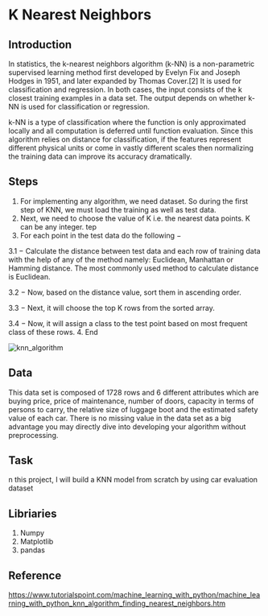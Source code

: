 # K Nearest Neighbors #

## Introduction ##

In statistics, the k-nearest neighbors algorithm (k-NN) is a non-parametric supervised learning method first developed by Evelyn Fix and Joseph Hodges in 1951, and later expanded by Thomas Cover.[2] It is used for classification and regression. In both cases, the input consists of the k closest training examples in a data set. The output depends on whether k-NN is used for classification or regression.

k-NN is a type of classification where the function is only approximated locally and all computation is deferred until function evaluation. Since this algorithm relies on distance for classification, if the features represent different physical units or come in vastly different scales then normalizing the training data can improve its accuracy dramatically.

## Steps ##
1. For implementing any algorithm, we need dataset. So during the first step of KNN, we must load the training as well as test data.
2. Next, we need to choose the value of K i.e. the nearest data points. K can be any integer.
tep 
3. For each point in the test data do the following −

  3.1 − Calculate the distance between test data and each row of training data with the help of any of the method namely: Euclidean, Manhattan or Hamming     distance. The most commonly used method to calculate distance is Euclidean.

  3.2 − Now, based on the distance value, sort them in ascending order.

  3.3 − Next, it will choose the top K rows from the sorted array.

  3.4 − Now, it will assign a class to the test point based on most frequent class of these rows.
 4. End

![knn_algorithm](https://user-images.githubusercontent.com/98185045/167072306-c49c3aa8-9b25-47f9-9f25-05e818b892cf.jpg)

## Data ##
 This data set is composed of 1728 rows and 6 different attributes which are buying price, price of maintenance, number of doors, capacity in terms of persons to carry, the relative size of luggage boot and the estimated safety value of each car. There is no missing value in the data set as a big advantage you may directly dive into developing your algorithm without preprocessing.

## Task ##
n this project, I will build a KNN model from scratch by using car evaluation dataset
## Libriaries ##
1. Numpy
2. Matplotlib
3. pandas

## Reference ##

https://www.tutorialspoint.com/machine_learning_with_python/machine_learning_with_python_knn_algorithm_finding_nearest_neighbors.htm

